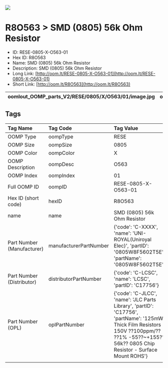 


  
![][im]
# R8O563 > SMD (0805) 56k Ohm Resistor

- ID: RESE-0805-X-O563-01
- Hex ID: R8O563
- Name: SMD (0805) 56k Ohm Resistor
- Description: SMD (0805) 56k Ohm Resistor
- Long Link: [http://oom.lt/RESE-0805-X-O563-01](http://oom.lt/RESE-0805-X-O563-01)
- Short Link: [http://oom.lt/R8O563](http://oom.lt/R8O563)
  

|oomlout_OOMP_parts_V2/RESE/0805/X/O563/01/image.jpg|oomlout_OOMP_parts_V2/RESE/0805/X/O563/01/image_BOTTOM.jpg|oomlout_OOMP_parts_V2/RESE/0805/X/O563/01/image_RE.jpg||
| :---: | :---: | :---: | :---: |

## Tags
  

|Tag Name|Tag Code|Tag Value|
| :--- | :--- | :--- |
|OOMP Type|oompType|RESE|
|OOMP Size|oompSize|0805|
|OOMP Color|oompColor|X|
|OOMP Description|oompDesc|O563|
|OOMP Index|oompIndex|01|
|Full OOMP ID|oompID|RESE-0805-X-O563-01|
|Hex ID (short code)|hexID|R8O563|
|name|name|SMD (0805) 56k Ohm Resistor|
|Part Number (Manufacturer)|manufacturerPartNumber|{'code': 'C-XXXX', 'name': 'UNI-ROYAL(Uniroyal Elec)', 'partID': '0805W8F5602T5E', 'partName': '0805W8F5602T5E'}|
|Part Number (Distributor)|distributorPartNumber|{'code': 'C-LCSC', 'name': 'LCSC', 'partID': 'C17756'}|
|Part Number (OPL)|oplPartNumber|{'code': 'C-JLCC', 'name': 'JLC Parts Library', 'partID': 'C17756', 'partName': '125mW Thick Film Resistors 150V ??100ppm/?? ??1% -55??~+155?? 56k?? 0805  Chip Resistor - Surface Mount ROHS'}|
||||



[im]: RESE/0805/X/O563/01/image_450.jpg
